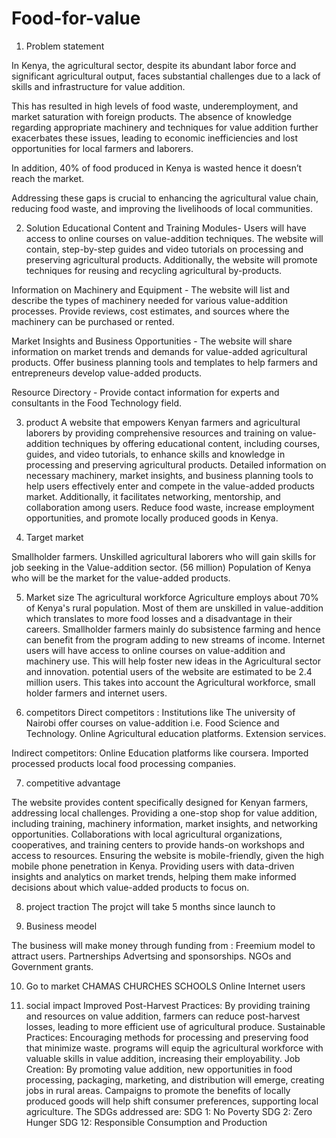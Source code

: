# Food-for-value
1. Problem statement

In Kenya, the agricultural sector, despite its abundant labor force and significant agricultural output, faces substantial challenges due to a lack of skills and infrastructure for value addition.

 This has resulted in high levels of food waste, underemployment, and market saturation with foreign products. The absence of knowledge regarding appropriate machinery and techniques for value addition further exacerbates these issues, leading to economic inefficiencies and lost opportunities for local farmers and laborers. 

In addition, 40% of food produced in Kenya is wasted hence it doesn’t reach the market.

Addressing these gaps is crucial to enhancing the agricultural value chain, reducing food waste, and improving the livelihoods of local communities.

2. Solution
 Educational Content and Training Modules- Users will have access to online courses on value-addition techniques. The website will contain,  step-by-step guides and video tutorials on processing and preserving agricultural products.  Additionally, the website will promote techniques for reusing and recycling agricultural by-products. 

Information on Machinery and Equipment - The website will list and describe the types of machinery needed for various value-addition processes. Provide reviews, cost estimates, and sources where the machinery can be purchased or rented.

Market Insights and Business Opportunities - The website will share information on market trends and demands for value-added agricultural products. Offer business planning tools and templates to help farmers and entrepreneurs develop value-added products.

Resource Directory -  Provide contact information for experts and consultants in the Food Technology  field.

3. product
A website that empowers Kenyan farmers and agricultural laborers by providing comprehensive resources and training on value-addition techniques by offering educational content, including courses, guides, and video tutorials, to enhance skills and knowledge in processing and preserving agricultural products. 
Detailed information on necessary machinery, market insights, and business planning tools to help users effectively enter and compete in the value-added products market. 
Additionally, it facilitates networking, mentorship, and collaboration among users.
Reduce food waste, increase employment opportunities, and promote locally produced goods in Kenya.

4. Target market

Smallholder farmers.
Unskilled agricultural laborers who will gain skills for job seeking in the Value-addition sector.
(56 million) Population of Kenya who will be the market for the value-added products.

5. Market size
The agricultural workforce Agriculture employs about 70% of Kenya's rural population. Most of them are unskilled in value-addition which translates to more food losses and a disadvantage in their careers.
Smallholder farmers mainly do subsistence farming and hence can benefit from the program adding to new streams of income.
Internet users will have access to online courses on value-addition and machinery use.  This will help foster new ideas in the Agricultural sector and innovation.
potential users of the website are estimated to be 2.4 million users. This takes into account the Agricultural workforce, small holder farmers and internet users.

6. competitors
Direct competitors :
Institutions like The university of Nairobi offer courses on value-addition i.e. Food Science and Technology.
Online Agricultural education platforms.
Extension services.

Indirect competitors:
Online Education platforms like coursera.
Imported processed products
local food processing companies.

7. competitive advantage

The website provides content specifically designed for Kenyan farmers, addressing local challenges.
Providing a one-stop shop for value addition, including training, machinery information, market insights, and networking opportunities. Collaborations with local agricultural organizations, cooperatives, and training centers to provide hands-on workshops and access to resources.  Ensuring the website is mobile-friendly, given the high mobile phone penetration in Kenya. Providing users with data-driven insights and analytics on market trends, helping them make informed decisions about which value-added products to focus on.

8. project traction
The projct will take 5 months since launch to

9. Business meodel

The business will make money through funding from :
Freemium model to attract users.
Partnerships
Advertsing and sponsorships.
NGOs and Government grants.

10. Go to market
CHAMAS
CHURCHES 
SCHOOLS
Online Internet users

11. social impact
Improved Post-Harvest Practices: By providing training and resources on value addition, farmers can reduce post-harvest losses, leading to more efficient use of agricultural produce.
Sustainable Practices: Encouraging methods for processing and preserving food that minimize waste. 
programs will equip the agricultural workforce with valuable skills in value addition, increasing their employability.
Job Creation: By promoting value addition, new opportunities in food processing, packaging, marketing, and distribution will emerge, creating jobs in rural areas.
Campaigns to promote the benefits of locally produced goods will help shift consumer preferences, supporting local agriculture.
The SDGs  addressed are:
SDG 1: No Poverty
SDG 2: Zero Hunger
SDG 12: Responsible Consumption and Production






















